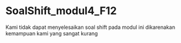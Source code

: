 # SoalShift_modul4_F12


Kami tidak dapat menyelesaikan soal shift pada modul ini dikarenakan kemampuan kami yang sangat kurang 
